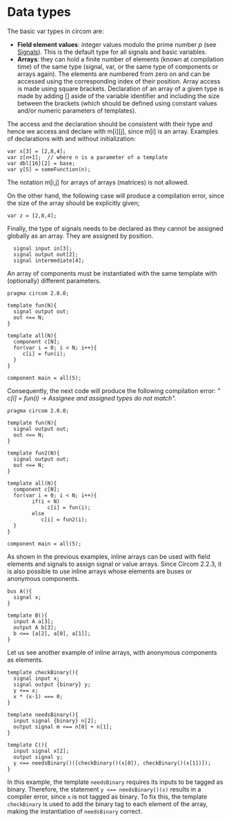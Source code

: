# Data types

The basic var types in circom are:

* **Field element values**: integer values modulo the prime number _p_ (see [Signals](../signals)). This is the default type for all signals and basic variables.
* **Arrays**: they can hold a finite number of elements (known at compilation time) of the same type (signal, var, or the same type of components or arrays again). The elements are numbered from zero on and can be accessed using the corresponding index of their position. Array access is made using square brackets. Declaration of an array of a given type is made by adding \[\] aside of the variable identifier and including the size between the brackets (which should be defined using constant values and/or numeric parameters of templates).

The access and the declaration should be consistent with their type and hence we access and declare with m\[i\]\[j\], since m\[i\] is an array. Examples of declarations with and without initialization:

```text
var x[3] = [2,8,4];
var z[n+1];  // where n is a parameter of a template
var dbl[16][2] = base;
var y[5] = someFunction(n);
```

The notation m\[i,j\] for arrays of arrays (matrices) is not allowed.

On the other hand, the following case will produce a compilation error, since the size of the array should be explicitly given;

```text
var z = [2,8,4];
```

Finally, the type of signals needs to be declared as they cannot be assigned globally as an array. They are assigned by position.

```text
  signal input in[3];
  signal output out[2];
  signal intermediate[4];
```

An array of components must be instantiated with the same template with (optionally) different parameters.

```text
pragma circom 2.0.0;

template fun(N){
  signal output out;
  out <== N;
}

template all(N){
  component c[N];
  for(var i = 0; i < N; i++){
     c[i] = fun(i);
  }
}

component main = all(5);
```
Consequently, the next code will produce the following compilation error: _" c\[i\] = fun\(i\) -&gt; Assignee and assigned types do not match"._

```text
pragma circom 2.0.0;

template fun(N){
  signal output out;
  out <== N;
}

template fun2(N){
  signal output out;
  out <== N;
}

template all(N){
  component c[N];
  for(var i = 0; i < N; i++){
        if(i < N)
             c[i] = fun(i);
        else
           c[i] = fun2(i);
  }
}

component main = all(5);
```

As shown in the previous examples, inline arrays can be used with field elements and signals to assign signal or value arrays. Since Circom 2.2.3, it is also possible to use inline arrays whose elements are buses or anonymous components.

```
bus A(){
  signal x;
}

template B(){
  input A a[3];
  output A b[3];
  b <== [a[2], a[0], a[1]];
}
```

Let us see another example of inline arrays, with anonymous components as elements.

```
template checkBinary(){
  signal input x;
  signal output {binary} y;
  y <== x;
  x * (x-1) === 0; 
}

template needsBinary(){
  input signal {binary} n[2];
  output signal m <== n[0] + n[1];
}

template C(){
  input signal x[2];
  output signal y;
  y <== needsBinary()([checkBinary()(x[0]), checkBinary()(x[1])]);
}
```

In this example, the template `needsBinary` requires its inputs to be tagged as binary. Therefore, the statement `y <== needsBinary()(x)` results in a compiler error, since `x` is not tagged as binary. To fix this, the template `checkBinary` is used to add the binary tag to each element of the array, making the instantiation of `needsBinary` correct.
